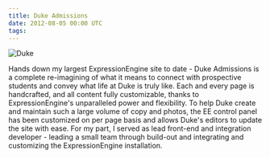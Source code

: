 ```yaml
---
title: Duke Admissions
date: 2012-08-05 00:00 UTC
tags:
---
```


![Duke](portfolio/dadm.png)

Hands down my largest ExpressionEngine site to date - Duke Admissions is a complete re-imagining of what it means to connect with prospective students and convey what life at Duke is truly like. Each and every page is handcrafted, and all content fully customizable, thanks to ExpressionEngine's unparalleled power and flexibility. To help Duke create and maintain such a large volume of copy and photos, the EE control panel has been customized on per page basis and allows Duke's editors to update the site with ease. For my part, I served as lead front-end and integration developer - leading a small team through build-out and integrating and customizing the ExpressionEngine installation.
